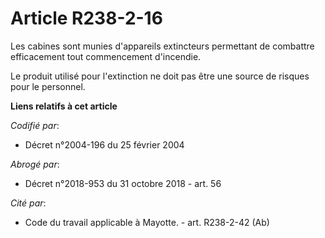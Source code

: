 # Article R238-2-16

Les cabines sont munies d'appareils extincteurs permettant de combattre efficacement tout commencement d'incendie.

Le produit utilisé pour l'extinction ne doit pas être une source de risques pour le personnel.

**Liens relatifs à cet article**

_Codifié par_:

  - Décret n°2004-196 du 25 février 2004

_Abrogé par_:

  - Décret n°2018-953 du 31 octobre 2018 - art. 56

_Cité par_:

  - Code du travail applicable à Mayotte. - art. R238-2-42 (Ab)
